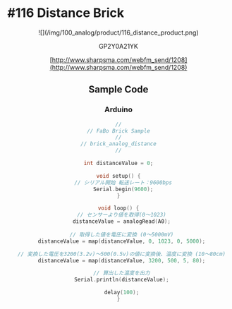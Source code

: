 # #116 Distance Brick

<center>![](/img/100_analog/product/116_distance_product.png)
<!--COLORME-->

GP2Y0A21YK

[http://www.sharpsma.com/webfm_send/1208](http://www.sharpsma.com/webfm_send/1208)


## Sample Code

### Arduino


```c
//
// FaBo Brick Sample
//
// brick_analog_distance
//

int distanceValue = 0;

void setup() {
   // シリアル開始 転送レート：9600bps
   Serial.begin(9600);
}

void loop() {
  // センサーより値を取得(0〜1023)
  distanceValue = analogRead(A0);
  
  // 取得した値を電圧に変換 (0〜5000mV)
  distanceValue = map(distanceValue, 0, 1023, 0, 5000);

  // 変換した電圧を3200(3.2v)〜500(0.5v)の値に変換後、温度に変換 (10〜80cm)
  distanceValue = map(distanceValue, 3200, 500, 5, 80);

  // 算出した温度を出力
  Serial.println(distanceValue);

  delay(100);
}

```